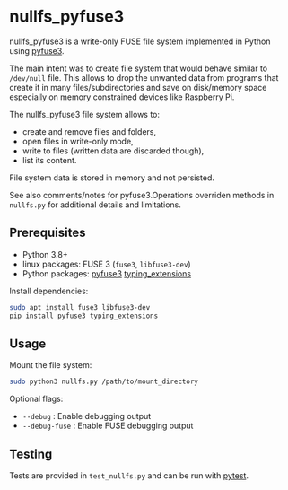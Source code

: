 # nullfs_pyfuse3

nullfs_pyfuse3 is a write-only FUSE file system implemented in Python using [pyfuse3](https://pyfuse3.readthedocs.io/en/latest/).

The main intent was to create file system that would behave similar to `/dev/null` file.
This allows to drop the unwanted data from programs that create it in many files/subdirectories and
save on disk/memory space especially on memory constrained devices like Raspberry Pi.

The nullfs_pyfuse3 file system allows to:
- create and remove files and folders,
- open files in write-only mode,
- write to files (written data are discarded though),
- list its content.

File system data is stored in memory and not persisted.

See also comments/notes for pyfuse3.Operations overriden methods in `nullfs.py`
for additional details and limitations.

## Prerequisites

- Python 3.8+
- linux packages: FUSE 3 (`fuse3`, `libfuse3-dev`)
- Python packages: [pyfuse3](https://pypi.org/project/pyfuse3/) [typing_extensions](https://pypi.org/project/typing-extensions/)

Install dependencies:

```sh
sudo apt install fuse3 libfuse3-dev
pip install pyfuse3 typing_extensions
```

## Usage

Mount the file system:

```sh
sudo python3 nullfs.py /path/to/mount_directory
```

Optional flags:

- `--debug` : Enable debugging output
- `--debug-fuse` : Enable FUSE debugging output

## Testing

Tests are provided in `test_nullfs.py` and can be run with [pytest](https://pytest.org/).

